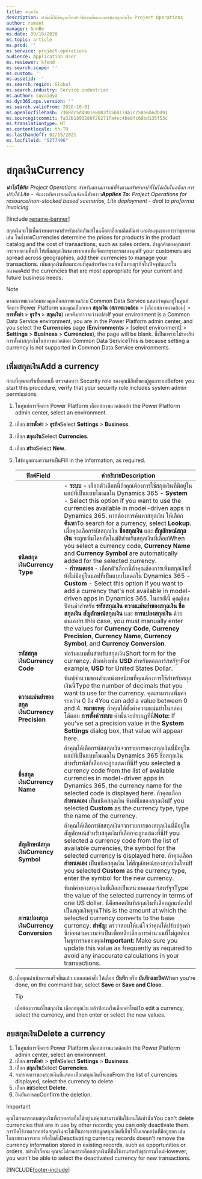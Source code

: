 ```yaml
---
title: สกุลเงิน
description: หัวข้อนี้ให้ข้อมูลเกี่ยวกับวิธีการเพิ่มและลบชนิดสกุลเงินใน Project Operations
author: rumant
manager: AnnBe
ms.date: 09/18/2020
ms.topic: article
ms.prod: ''
ms.service: project-operations
audience: Application User
ms.reviewer: kfend
ms.search.scope: ''
ms.custom: ''
ms.assetid: ''
ms.search.region: Global
ms.search.industry: Service industries
ms.author: suvaidya
ms.dyn365.ops.version: ''
ms.search.validFrom: 2020-10-01
ms.openlocfilehash: 7368dc5d4901e8083f15b0174b7cc58a6b6dbd91
ms.sourcegitcommit: fa32b1893286f20271fa4ec4be8fc68bd135f53c
ms.translationtype: HT
ms.contentlocale: th-TH
ms.lasthandoff: 02/15/2021
ms.locfileid: "5277496"
---
```

# <a name="currency"></a><span data-ttu-id="29a42-103">สกุลเงิน</span><span class="sxs-lookup"><span data-stu-id="29a42-103">Currency</span></span>

<span data-ttu-id="29a42-104">_**นำไปใช้กับ:** Project Operations สำหรับสถานการณ์ที่อิงตามทรัพยากร/ที่ไม่ได้เก็บในสต็อก การปรับใช้ Lite - จัดการกับการออกใบแจ้งหนี้ชั่วคราว_</span><span class="sxs-lookup"><span data-stu-id="29a42-104">_**Applies To:** Project Operations for resource/non-stocked based scenarios, Lite deployment - deal to proforma invoicing_</span></span>

[!include [rename-banner](~/includes/cc-data-platform-banner.md)]

<span data-ttu-id="29a42-105">สกุลเงินจะใช้เพื่อกำหนดราคาสำหรับผลิตภัณฑ์ในแค็ตตาล็อกผลิตภัณฑ์ และต้นทุนของการทำธุรกรรม เช่น ใบสั่งขาย</span><span class="sxs-lookup"><span data-stu-id="29a42-105">Currencies determine the prices for products in the product catalog and the cost of transactions, such as sales orders.</span></span> <span data-ttu-id="29a42-106">ถ้าลูกค้าของคุณแพร่กระจายตามพื้นที่ ให้เพิ่มสกุลเงินของพวกเขาเพื่อจัดการธุรกรรมของคุณ</span><span class="sxs-lookup"><span data-stu-id="29a42-106">If your customers are spread across geographies, add their currencies to manage your transactions.</span></span> <span data-ttu-id="29a42-107">เพิ่มสกุลเงินที่เหมาะสมที่สุดสำหรับความจำเป็นทางธุรกิจในปัจจุบันและในอนาคต</span><span class="sxs-lookup"><span data-stu-id="29a42-107">Add the currencies that are most appropriate for your current and future business needs.</span></span>  

> [!NOTE]
> <span data-ttu-id="29a42-108">หากสภาพแวดล้อมของคุณคือสภาพแวดล้อม Common Data Service แสดงว่าคุณอยู่ในศูนย์จัดการ Power Platform และคุณเลือกเพจ **สกุลเงิน** (**สภาพแวดล้อม** > [เลือกสภาพแวดล้อม] > **การตั้งค่า** > **ธุรกิจ** > **สกุลเงิน**) เพจดังกล่าวจะว่างเปล่า</span><span class="sxs-lookup"><span data-stu-id="29a42-108">If your environment is a Common Data Service environment, you are in the Power Platform admin center, and you select the **Currencies** page (**Environments** > [select environment] > **Settings** > **Business** > **Currencies**), the page will be blank.</span></span> <span data-ttu-id="29a42-109">นี่เป็นเพราะไม่รองรับการตั้งค่าสกุลเงินในสภาพแวดล้อม Common Data Service</span><span class="sxs-lookup"><span data-stu-id="29a42-109">This is because setting a currency is not supported in Common Data Service environments.</span></span>

## <a name="add-a-currency"></a><span data-ttu-id="29a42-110">เพิ่มสกุลเงิน</span><span class="sxs-lookup"><span data-stu-id="29a42-110">Add a currency</span></span>  
<span data-ttu-id="29a42-111">ก่อนที่คุณจะเริ่มขั้นตอนนี้ ตรวจสอบว่า Security role ของคุณมีสิทธิ์ของผู้ดูแลระบบ</span><span class="sxs-lookup"><span data-stu-id="29a42-111">Before you start this procedure, verify that your security role includes system admin permissions.</span></span> 

1. <span data-ttu-id="29a42-112">ในศูนย์การจัดการ Power Platform เลือกสภาพแวดล้อม</span><span class="sxs-lookup"><span data-stu-id="29a42-112">In the Power Platform admin center, select an environment.</span></span> 
2. <span data-ttu-id="29a42-113">เลือก **การตั้งค่า** > **ธุรกิจ**</span><span class="sxs-lookup"><span data-stu-id="29a42-113">Select **Settings** > **Business**.</span></span>
3. <span data-ttu-id="29a42-114">เลือก **สกุลเงิน**</span><span class="sxs-lookup"><span data-stu-id="29a42-114">Select **Currencies**.</span></span>  
4. <span data-ttu-id="29a42-115">เลือก **สร้าง**</span><span class="sxs-lookup"><span data-stu-id="29a42-115">Select **New**.</span></span>  
5. <span data-ttu-id="29a42-116">ใส่ข้อมูลตามความจำเป็น</span><span class="sxs-lookup"><span data-stu-id="29a42-116">Fill in the information, as required.</span></span>  


   |          <span data-ttu-id="29a42-117">ฟิลด์</span><span class="sxs-lookup"><span data-stu-id="29a42-117">Field</span></span>          |                                                                                                                                                                                                                                                                                                                                                                            <span data-ttu-id="29a42-118">คำอธิบาย</span><span class="sxs-lookup"><span data-stu-id="29a42-118">Description</span></span>                                                                                                                                                                                                                                                                                                                                                                            |
   |-------------------------|-------------------------------------------------------------------------------------------------------------------------------------------------------------------------------------------------------------------------------------------------------------------------------------------------------------------------------------------------------------------------------------------------------------------------------------------------------------------------------------------------------------------------------------------------------------------------------------------------------------------------------------------------------------------------------------------------------------------------------------------------------------------|
   |    <span data-ttu-id="29a42-119">**ชนิดสกุลเงิน**</span><span class="sxs-lookup"><span data-stu-id="29a42-119">**Currency Type**</span></span>    | <span data-ttu-id="29a42-120">- **ระบบ** - เลือกตัวเลือกนี้ถ้าคุณต้องการใช้สกุลเงินที่มีอยู่ในแอปที่เป็นแบบโมเดลใน Dynamics 365 </span><span class="sxs-lookup"><span data-stu-id="29a42-120">- **System** - Select this option if you want to use the currencies available in model-driven apps in Dynamics 365.</span></span> <span data-ttu-id="29a42-121">หากต้องการค้นหาสกุลเงิน ให้เลือก **ค้นหา**</span><span class="sxs-lookup"><span data-stu-id="29a42-121">To search for a currency,  select **Lookup**.</span></span> <span data-ttu-id="29a42-122">เมื่อคุณเลือกรหัสสกุลเงิน **ชื่อสกุลเงิน** และ **สัญลักษณ์สกุลเงิน** จะถูกเพิ่มโดยอัตโนมัติสำหรับสกุลเงินที่เลือก</span><span class="sxs-lookup"><span data-stu-id="29a42-122">When you select a currency code, **Currency Name** and **Currency Symbol** are automatically added for the selected currency.</span></span><br /><span data-ttu-id="29a42-123">- **กำหนดเอง** - เลือกตัวเลือกนี้ถ้าคุณต้องการเพิ่มสกุลเงินที่ยังไม่มีอยู่ในแอปที่เป็นแบบโมเดลใน Dynamics 365 </span><span class="sxs-lookup"><span data-stu-id="29a42-123">- **Custom** - Select this option if you want to add a currency that's not available in model-driven apps in Dynamics 365.</span></span> <span data-ttu-id="29a42-124">ในกรณีนี้ คุณต้องป้อนค่าสำหรับ **รหัสสกุลเงิน** **ความแม่นยำของสกุลเงิน** **ชื่อสกุลเงิน** **สัญลักษณ์สกุลเงิน** และ **การแปลงสกุลเงิน** ด้วยตนเอง</span><span class="sxs-lookup"><span data-stu-id="29a42-124">In this case, you must manually enter the values for **Currency Code**, **Currency Precision**, **Currency Name**, **Currency Symbol**, and **Currency Conversion**.</span></span> |
   |    <span data-ttu-id="29a42-125">**รหัสสกุลเงิน**</span><span class="sxs-lookup"><span data-stu-id="29a42-125">**Currency Code**</span></span>    |                                                                                                                                                                                                                                                                                                                                            <span data-ttu-id="29a42-126">ฟอร์มแบบสั้นสำหรับสกุลเงิน</span><span class="sxs-lookup"><span data-stu-id="29a42-126">Short form for the currency.</span></span> <span data-ttu-id="29a42-127">ตัวอย่างเช่น **USD** สำหรับดอลลาร์สหรัฐฯ</span><span class="sxs-lookup"><span data-stu-id="29a42-127">For example, **USD** for United States Dollar.</span></span>                                                                                                                                                                                                                                                                                                                                            |
   | <span data-ttu-id="29a42-128">**ความแม่นยำของสกุลเงิน**</span><span class="sxs-lookup"><span data-stu-id="29a42-128">**Currency Precision**</span></span>  |                                                                                                                                                                                  <span data-ttu-id="29a42-129">พิมพ์จำนวนของตำแหน่งทศนิยมที่คุณต้องการใช้สำหรับสกุลเงินนี้</span><span class="sxs-lookup"><span data-stu-id="29a42-129">Type the number of decimals that you want to use for the currency.</span></span>  <span data-ttu-id="29a42-130">คุณสามารถเพิ่มค่าระหว่าง 0 ถึง 4</span><span class="sxs-lookup"><span data-stu-id="29a42-130">You can add a value between 0 and 4.</span></span> <span data-ttu-id="29a42-131">**หมายเหตุ:**  ถ้าคุณได้ตั้งค่าความแม่นยำในกล่องโต้ตอบ **การตั้งค่าระบบ** ค่านั้นจะปรากฏที่นี่</span><span class="sxs-lookup"><span data-stu-id="29a42-131">**Note:**  If you've set a precision value in the **System Settings** dialog box, that value will appear here.</span></span>                                                                                                                                                                                  |
   |    <span data-ttu-id="29a42-132">**ชื่อสกุลเงิน**</span><span class="sxs-lookup"><span data-stu-id="29a42-132">**Currency Name**</span></span>    |                                                                                                                                                                                                                                         <span data-ttu-id="29a42-133">ถ้าคุณได้เลือกรหัสสกุลเงินจากรายการของสกุลเงินที่มีอยู่ในแอปที่เป็นแบบโมเดลใน Dynamics 365 ชื่อสกุลเงินสำหรับรหัสที่เลือกจะถูกแสดงที่นี่</span><span class="sxs-lookup"><span data-stu-id="29a42-133">If you selected a currency code from the list of available currencies in model-driven apps in Dynamics 365, the currency name for the selected code is displayed here.</span></span> <span data-ttu-id="29a42-134">ถ้าคุณเลือก **กำหนดเอง** เป็นชนิดสกุลเงิน พิมพ์ชื่อของสกุลเงิน</span><span class="sxs-lookup"><span data-stu-id="29a42-134">If you selected **Custom** as the currency type, type the name of the currency.</span></span>                                                                                                                                                                                                                                          |
   |   <span data-ttu-id="29a42-135">**สัญลักษณ์สกุลเงิน**</span><span class="sxs-lookup"><span data-stu-id="29a42-135">**Currency Symbol**</span></span>   |                                                                                                                                                                                                                                                                      <span data-ttu-id="29a42-136">ถ้าคุณได้เลือกรหัสสกุลเงินจากรายการของสกุลเงินที่มีอยู่ใน สัญลักษณ์สำหรับสกุลเงินที่เลือกจะถูกแสดงที่นี่</span><span class="sxs-lookup"><span data-stu-id="29a42-136">If you selected a currency code from the list of available currencies, the symbol for the selected currency is displayed here.</span></span> <span data-ttu-id="29a42-137">ถ้าคุณเลือก **กำหนดเอง** เป็นชนิดสกุลเงิน ใส่สัญลักษณ์ของสกุลเงินใหม่</span><span class="sxs-lookup"><span data-stu-id="29a42-137">If you selected **Custom** as the currency type, enter the symbol for the new currency.</span></span>                                                                                                                                                                                                                                                                       |
   | <span data-ttu-id="29a42-138">**การแปลงสกุลเงิน**</span><span class="sxs-lookup"><span data-stu-id="29a42-138">**Currency Conversion**</span></span> |                                                                                                                                                                                                                                     <span data-ttu-id="29a42-139">พิมพ์ค่าของสกุลเงินที่เลือกเป็นหน่วยดอลลาร์สหรัฐฯ</span><span class="sxs-lookup"><span data-stu-id="29a42-139">Type the value of the selected currency in terms of one US dollar.</span></span> <span data-ttu-id="29a42-140">นี่คือยอดเงินที่สกุลเงินที่เลือกถูกแปลงไปเป็นสกุลเงินฐาน</span><span class="sxs-lookup"><span data-stu-id="29a42-140">This is the amount at which the selected currency converts to the base currency.</span></span> <span data-ttu-id="29a42-141">**สำคัญ:**  ตรวจสอบให้แน่ใจว่าคุณได้ปรับปรุงค่านี้บ่อยตามความจำเป็นเพื่อหลีกเลี่ยงการคำนวณที่ไม่ถูกต้องในธุรกรรมของคุณ</span><span class="sxs-lookup"><span data-stu-id="29a42-141">**Important:**  Make sure you update this value as frequently as required to avoid any inaccurate calculations in your transactions.</span></span>                                                                                                                                                                                                                                      |


6. <span data-ttu-id="29a42-142">เมื่อคุณดำเนินการเสร็จสิ้นแล้ว บนแถบคำสั่ง ให้เลือก **บันทึก** หรือ **บันทึกและปิด**</span><span class="sxs-lookup"><span data-stu-id="29a42-142">When you're done, on the command bar, select **Save** or **Save and Close**.</span></span>  

   > [!TIP]
   >  <span data-ttu-id="29a42-143">เมื่อต้องการแก้ไขสกุลเงิน เลือกสกุลเงิน แล้วป้อนหรือเลือกค่าใหม่</span><span class="sxs-lookup"><span data-stu-id="29a42-143">To edit a currency, select the currency, and then enter or select the new values.</span></span>  

## <a name="delete-a-currency"></a><span data-ttu-id="29a42-144">ลบสกุลเงิน</span><span class="sxs-lookup"><span data-stu-id="29a42-144">Delete a currency</span></span>  

1. <span data-ttu-id="29a42-145">ในศูนย์การจัดการ Power Platform เลือกสภาพแวดล้อม</span><span class="sxs-lookup"><span data-stu-id="29a42-145">In the Power Platform admin center, select an environment.</span></span> 
2. <span data-ttu-id="29a42-146">เลือก **การตั้งค่า** > **ธุรกิจ**</span><span class="sxs-lookup"><span data-stu-id="29a42-146">Select **Settings** > **Business**.</span></span>
3. <span data-ttu-id="29a42-147">เลือก **สกุลเงิน**</span><span class="sxs-lookup"><span data-stu-id="29a42-147">Select **Currencies**.</span></span>  
4. <span data-ttu-id="29a42-148">จากรายการของสกุลเงินที่แสดง เลือกสกุลเงินที่จะลบ</span><span class="sxs-lookup"><span data-stu-id="29a42-148">From the list of currencies displayed, select the currency to delete.</span></span>  
5. <span data-ttu-id="29a42-149">เลือก **ลบ**</span><span class="sxs-lookup"><span data-stu-id="29a42-149">Select **Delete**.</span></span>  
6. <span data-ttu-id="29a42-150">ยืนยันการลบ</span><span class="sxs-lookup"><span data-stu-id="29a42-150">Confirm the deletion.</span></span>  

> [!IMPORTANT]
>  <span data-ttu-id="29a42-151">คุณไม่สามารถลบสกุลเงินที่เรกคอร์ดอื่นใช้อยู่ แต่คุณสามารถปิดใช้งานได้เท่านั้น</span><span class="sxs-lookup"><span data-stu-id="29a42-151">You can't delete currencies that are in use by other records; you can only deactivate them.</span></span> <span data-ttu-id="29a42-152">การปิดใช้งานเรกคอร์ดสกุลเงินจะไม่เป็นการเอาข้อมูลสกุลเงินที่เก็บไว้ในเรกคอร์ดที่มีอยู่ออก เช่น โอกาสทางการขาย หรือใบสั่ง</span><span class="sxs-lookup"><span data-stu-id="29a42-152">Deactivating currency records doesn't remove the currency information stored in existing records, such as opportunities or orders.</span></span> <span data-ttu-id="29a42-153">อย่างไรก็ตาม คุณจะไม่สามารถเลือกสกุลเงินที่ปิดใช้งานสำหรับธุรกรรมใหม่</span><span class="sxs-lookup"><span data-stu-id="29a42-153">However, you won't be able to select the deactivated currency for new transactions.</span></span>  


[!INCLUDE[footer-include](../includes/footer-banner.md)]